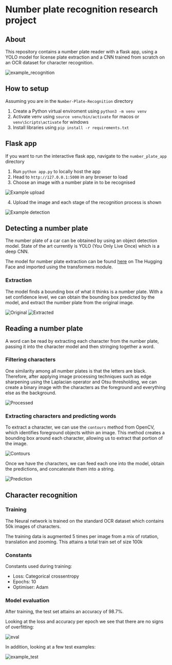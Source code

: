 # Number plate recognition research project

## About

This repository contains a number plate reader with a flask app, using a YOLO model for license plate extraction and a CNN trained from scratch on an OCR dataset for character recognition.

![example_recognition](docs/example_detection.png)

## How to setup

Assuming you are in the `Number-Plate-Recognition` directory

1. Create a Python virtual enviroment using `python3 -m venv venv`
2. Activate venv using `source venv/bin/activate` for macos or `venv\Scripts\activate` for windows
3. Install libraries using `pip install -r requirements.txt`

## Flask app

If you want to run the interactive flask app, navigate to the `number_plate_app` directory

1. Run `python app.py` to locally host the app
2. Head to `http://127.0.0.1:5000` in any browser to load 
3. Choose an image with a number plate in to be recognised

![Example upload](docs/example_upload.png)

4. Upload the image and each stage of the recognition process is shown

![Example detection](docs/example_detection.png)



## Detecting a number plate

The number plate of a car can be obtained by using an object detection model. State of the art currently is YOLO (You Only Live Once) which is a deep CNN. 

The model for number plate extraction can be found [here](https://huggingface.co/nickmuchi/yolos-small-finetuned-license-plate-detection) on The Hugging Face and imported using the transformers module.

### Extraction

The model finds a bounding box of what it thinks is a number plate. With a set confidence level, we can obtain the bounding box predicted by the model, and extract the number plate from the original image.

![Original](docs/original.png) ![Extracted](docs/extracted.png)

## Reading a number plate

A word can be read by extracting each character from the number plate, passing it into the character model and then stringing together a word.

### Filtering characters

One similarity among all number plates is that the letters are black. Therefore, after applying image processing techniques such as edge sharpening using the Laplacian operator and Otsu thresholding, we can create a binary image with the characters as the foreground and everything else as the background.

![Processed](docs/processed.png)

### Extracting characters and predicting words

To extract a character, we can use the `contours` method from OpenCV, which identifies foreground objects within an image. This method creates a bounding box around each character, allowing us to extract that portion of the image.

![Contours](docs/contours.png)

Once we have the characters, we can feed each one into the model, obtain the predictions, and concatenate them into a string.

![Prediction](docs/prediction.png)

## Character recognition

### Training

The Neural network is trained on the standard OCR dataset which contains 50k images of characters.

The training data is augmented 5 times per image from a mix of rotation, translation and zooming. This attains a total train set of size 100k

### Constants

Constants used during training:

- Loss: Categorical crossentropy
- Epochs: 10
- Optimiser: Adam

### Model evaluation

After training, the test set attains an accuracy of 98.7%.

Looking at the loss and accuracy per epoch we see that there are no signs of overfitting:

![eval](docs/model_eval.png)

In addition, looking at a few test examples: 

![example_test](docs/character_example.png)